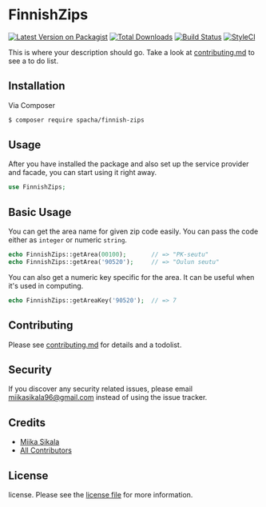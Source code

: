 # FinnishZips

[![Latest Version on Packagist][ico-version]][link-packagist]
[![Total Downloads][ico-downloads]][link-downloads]
[![Build Status][ico-travis]][link-travis]
[![StyleCI][ico-styleci]][link-styleci]

This is where your description should go. Take a look at [contributing.md](contributing.md) to see a to do list.

## Installation

Via Composer

``` bash
$ composer require spacha/finnish-zips
```

## Usage

After you have installed the package and also set up the service provider and facade, you can start using it right away.
```PHP
use FinnishZips;
```

## Basic Usage

You can get the area name for given zip code easily. You can pass the code either as `integer` or numeric `string`.
``` PHP
echo FinnishZips::getArea(00100);       // => "PK-seutu"
echo FinnishZips::getArea('90520');     // => "Oulun seutu"
```

You can also get a numeric key specific for the area. It can be useful when it's used in computing.
``` PHP
echo FinnishZips::getAreaKey('90520');  // => 7
```

## Contributing

Please see [contributing.md](contributing.md) for details and a todolist.

## Security

If you discover any security related issues, please email miikasikala96@gmail.com instead of using the issue tracker.

## Credits

- [Miika Sikala][link-author]
- [All Contributors][link-contributors]

## License

license. Please see the [license file](license.md) for more information.

[ico-version]: https://img.shields.io/packagist/v/spacha/finnishzips.svg?style=flat-square
[ico-downloads]: https://img.shields.io/packagist/dt/spacha/finnishzips.svg?style=flat-square
[ico-travis]: https://img.shields.io/travis/spacha/finnishzips/master.svg?style=flat-square
[ico-styleci]: https://styleci.io/repos/12345678/shield

[link-packagist]: https://packagist.org/packages/spacha/finnishzips
[link-downloads]: https://packagist.org/packages/spacha/finnishzips
[link-travis]: https://travis-ci.org/spacha/finnishzips
[link-styleci]: https://styleci.io/repos/12345678
[link-author]: https://github.com/spacha
[link-contributors]: ../../contributors

